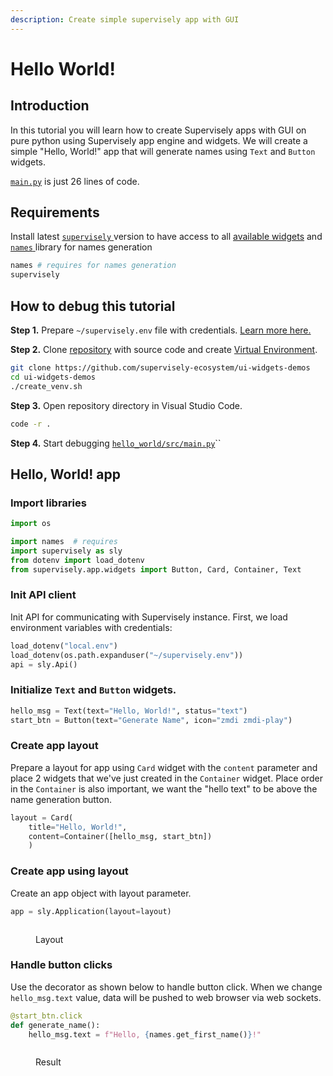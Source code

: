 ```yaml
---
description: Create simple supervisely app with GUI
---
```


# Hello World!

## Introduction

In this tutorial you will learn how to create Supervisely apps with GUI on pure python using Supervisely app engine and widgets. We will create a simple "Hello, World!" app that will generate names using `Text` and `Button` widgets.

[`main.py`](https://github.com/supervisely-ecosystem/ui-widgets-demos/blob/master/hello_world/src/main.py) is just 26 lines of code.

## Requirements

Install latest [`supervisely` ](https://pypi.org/project/supervisely/)version to have access to all [available widgets](https://ecosystem.supervise.ly/docs/table) and [`names` ](https://pypi.org/project/names/)library for names generation

```python
names # requires for names generation
supervisely
```

## How to debug this tutorial

**Step 1.** Prepare `~/supervisely.env` file with credentials. [Learn more here.](../../getting-started/basics-of-authentication.md#how-to-use-in-python)

**Step 2.** Clone [repository](https://github.com/supervisely-ecosystem/ui-widgets-demos) with source code and create [Virtual Environment](https://docs.python.org/3/library/venv.html).

```bash
git clone https://github.com/supervisely-ecosystem/ui-widgets-demos
cd ui-widgets-demos
./create_venv.sh
```

**Step 3.** Open repository directory in Visual Studio Code.

```bash
code -r .
```
                                                            
**Step 4.** Start debugging [`hello_world/src/main.py`](https://github.com/supervisely-ecosystem/ui-widgets-demos/blob/master/hello_world/src/main.py)``

## Hello, World! app

### Import libraries

```python
import os

import names  # requires
import supervisely as sly
from dotenv import load_dotenv
from supervisely.app.widgets import Button, Card, Container, Text
```

### Init API client

Init API for communicating with Supervisely instance. First, we load environment variables with credentials:

```python
load_dotenv("local.env")
load_dotenv(os.path.expanduser("~/supervisely.env"))
api = sly.Api()
```

### Initialize `Text` and `Button` widgets.

```python
hello_msg = Text(text="Hello, World!", status="text")
start_btn = Button(text="Generate Name", icon="zmdi zmdi-play")
```

### Create app layout

Prepare a layout for app using `Card` widget with the `content` parameter and place 2 widgets that we've just created in the `Container` widget. Place order in the `Container` is also important, we want the "hello text" to be above the name generation button.

```python
layout = Card(
    title="Hello, World!", 
    content=Container([hello_msg, start_btn])
    )
```

### Create app using layout

Create an app object with layout parameter.

```python
app = sly.Application(layout=layout)
```

<figure><img src="https://user-images.githubusercontent.com/48913536/194583142-06d801c8-fe97-4429-9d9a-6bac720eefda.png" alt=""><figcaption><p>Layout</p></figcaption></figure>

### Handle button clicks

Use the decorator as shown below to handle button click. When we change `hello_msg.text` value, data will be pushed to web browser via web sockets.

```python
@start_btn.click
def generate_name():
    hello_msg.text = f"Hello, {names.get_first_name()}!"
```

<figure><img src="https://user-images.githubusercontent.com/48913536/194533336-6983fbd9-c6dc-4f44-867d-aec8526d9a64.gif" alt=""><figcaption><p>Result</p></figcaption></figure>
